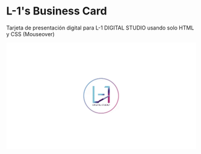 # L-1's Business Card
Tarjeta de presentación digital para L-1 DIGITAL STUDIO usando solo HTML y CSS (Mouseover)

![](https://github.com/JDavidex/L-1-BUSINESS-CARD/blob/main/2023-10-21-12-59-09.gif)
